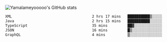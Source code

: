 ![Yamalameyooooo's GitHub stats](https://github-readme-stats.vercel.app/api?username=yamalameyooooo&theme=transparent&show_icons=true\&show=reviews,discussions_started,discussions_answered,prs_merged,prs_merged_percentage)

<!--START_SECTION:waka-->

```txt
XML                                    2 hrs 17 mins   ██████████▒░░░░░░░░░░░░░░   40.96 %
Java                                   2 hrs 15 mins   ██████████░░░░░░░░░░░░░░░   40.30 %
TypeScript                             35 mins         ██▓░░░░░░░░░░░░░░░░░░░░░░   10.67 %
JSON                                   16 mins         █▒░░░░░░░░░░░░░░░░░░░░░░░   05.01 %
GraphQL                                4 mins          ▒░░░░░░░░░░░░░░░░░░░░░░░░   01.44 %
```

<!--END_SECTION:waka-->
